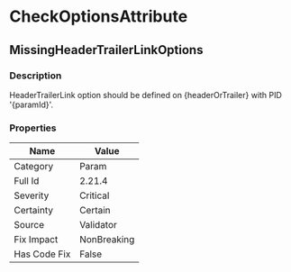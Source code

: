 ﻿---  
uid: Validator_2_21_4  
---

# CheckOptionsAttribute

## MissingHeaderTrailerLinkOptions

### Description

HeaderTrailerLink option should be defined on {headerOrTrailer} with PID '{paramId}'.

### Properties

| Name         | Value       |
| ------------ | ----------- |
| Category     | Param       |
| Full Id      | 2.21.4      |
| Severity     | Critical    |
| Certainty    | Certain     |
| Source       | Validator   |
| Fix Impact   | NonBreaking |
| Has Code Fix | False       |
